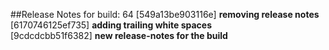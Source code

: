 ##Release Notes for build: 64
[549a13be903116e] **removing release notes**  
[6170746125ef735] **adding trailing white spaces**  
[9cdcdcbb51f6382] **new release-notes for the build**  